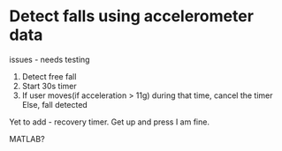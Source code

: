 # Detect falls using accelerometer data
issues - needs testing

1. Detect free fall
2. Start 30s timer
3. If user moves(if acceleration > 11g) during that time, cancel the timer
   Else, fall detected

Yet to add - recovery timer. Get up and press I am fine.

MATLAB?
